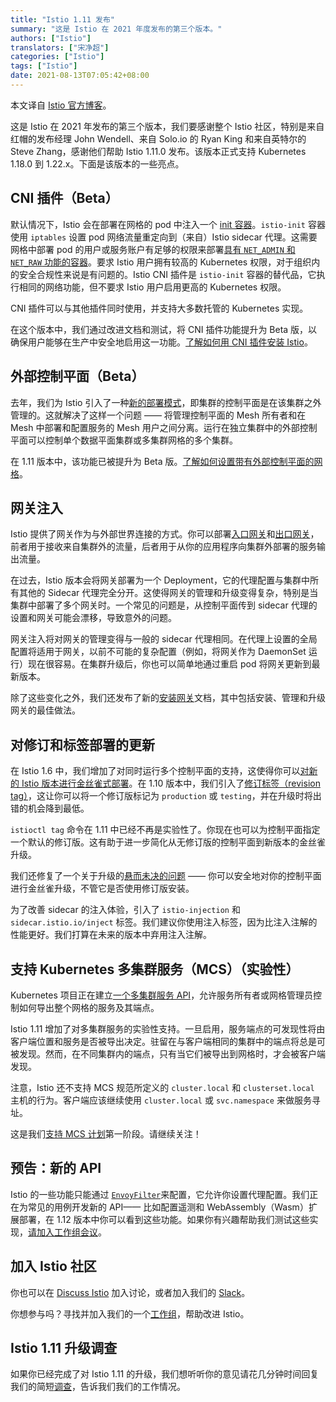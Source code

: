 ```yaml
---
title: "Istio 1.11 发布"
summary: "这是 Istio 在 2021 年度发布的第三个版本。"
authors: ["Istio"]
translators: ["宋净超"]
categories: ["Istio"]
tags: ["Istio"]
date: 2021-08-13T07:05:42+08:00
---
```


本文译自 [Istio 官方博客](https://istio.io/latest/news/releases/1.11.x/announcing-1.11/)。

这是 Istio 在 2021 年发布的第三个版本，我们要感谢整个 Istio 社区，特别是来自红帽的发布经理 John Wendell、来自 Solo.io 的 Ryan King 和来自英特尔的 Steve Zhang，感谢他们帮助 Istio 1.11.0 发布。该版本正式支持 Kubernetes 1.18.0 到 1.22.x。下面是该版本的一些亮点。

## CNI 插件（Beta）

默认情况下，Istio 会在部署在网格的 pod 中注入一个 [init 容器](https://kubernetes.io/docs/concepts/workloads/pods/init-containers/)。`istio-init` 容器使用 `iptables` 设置 pod 网络流量重定向到（来自）Istio sidecar 代理。这需要网格中部署 pod 的用户或服务账户有足够的权限来部署[具有 `NET_ADMIN` 和 `NET_RAW` 功能的容器](https://kubernetes.io/docs/tasks/configure-pod-container/security-context/#set-capabilities-for-a-container)。要求 Istio 用户拥有较高的 Kubernetes 权限，对于组织内的安全合规性来说是有问题的。Istio CNI 插件是 `istio-init` 容器的替代品，它执行相同的网络功能，但不要求 Istio 用户启用更高的 Kubernetes 权限。

CNI 插件可以与其他插件同时使用，并支持大多数托管的 Kubernetes 实现。

在这个版本中，我们通过改进文档和测试，将 CNI 插件功能提升为 Beta 版，以确保用户能够在生产中安全地启用这一功能。[了解如何用 CNI 插件安装 Istio](https://istio.io/latest/docs/setup/additional-setup/cni/)。

## 外部控制平面（Beta）

去年，我们为 Istio 引入了一种[新的部署模式](https://istio.io/latest/blog/2020/new-deployment-model/)，即集群的控制平面是在该集群之外管理的。这就解决了这样一个问题 —— 将管理控制平面的 Mesh 所有者和在 Mesh 中部署和配置服务的 Mesh 用户之间分离。运行在独立集群中的外部控制平面可以控制单个数据平面集群或多集群网格的多个集群。

在 1.11 版本中，该功能已被提升为 Beta 版。[了解如何设置带有外部控制平面的网格](https://istio.io/latest/docs/setup/install/external-controlplane/)。

## 网关注入

Istio 提供了网关作为与外部世界连接的方式。你可以部署[入口网关](https://istio.io/latest/docs/tasks/traffic-management/ingress/ingress-control/)和[出口网关](https://istio.io/latest/docs/tasks/traffic-management/egress/egress-gateway/)，前者用于接收来自集群外的流量，后者用于从你的应用程序向集群外部署的服务输出流量。

在过去，Istio 版本会将网关部署为一个 Deployment，它的代理配置与集群中所有其他的 Sidecar 代理完全分开。这使得网关的管理和升级变得复杂，特别是当集群中部署了多个网关时。一个常见的问题是，从控制平面传到 sidecar 代理的设置和网关可能会漂移，导致意外的问题。

网关注入将对网关的管理变得与一般的 sidecar 代理相同。在代理上设置的全局配置将适用于网关，以前不可能的复杂配置（例如，将网关作为 DaemonSet 运行）现在很容易。在集群升级后，你也可以简单地通过重启 pod 将网关更新到最新版本。

除了这些变化之外，我们还发布了新的[安装网关](https://istio.io/latest/docs/setup/additional-setup/gateway/)文档，其中包括安装、管理和升级网关的最佳做法。

## 对修订和标签部署的更新

在 Istio 1.6 中，我们增加了对同时运行多个控制平面的支持，这使得你可以[对新的 Istio 版本进行金丝雀式部署](https://istio.io/latest/blog/2020/multiple-control-planes/)。在 1.10 版本中，我们引入了[修订标签（revision tag）](https://istio.io/latest/blog/2021/revision-tags/)，这让你可以将一个修订版标记为 `production` 或 `testing`，并在升级时将出错的机会降到最低。

`istioctl tag` 命令在 1.11 中已经不再是实验性了。你现在也可以为控制平面指定一个默认的修订版。这有助于进一步简化从无修订版的控制平面到新版本的金丝雀升级。

我们还修复了一个关于升级的[悬而未决的问题](https://github.com/istio/istio/issues/28880) —— 你可以安全地对你的控制平面进行金丝雀升级，不管它是否使用修订版安装。

为了改善 sidecar 的注入体验，引入了 `istio-injection` 和 `sidecar.istio.io/inject` 标签。我们建议你使用注入标签，因为比注入注解的性能更好。我们打算在未来的版本中弃用注入注解。

## 支持 Kubernetes 多集群服务（MCS）（实验性）

Kubernetes 项目正在建立[一个多集群服务 API](https://github.com/kubernetes/enhancements/tree/master/keps/sig-multicluster/1645-multi-cluster-services-api)，允许服务所有者或网格管理员控制如何导出整个网格的服务及其端点。

Istio 1.11 增加了对多集群服务的实验性支持。一旦启用，服务端点的可发现性将由客户端位置和服务是否被导出决定。驻留在与客户端相同的集群中的端点将总是可被发现。然而，在不同集群内的端点，只有当它们被导出到网格时，才会被客户端发现。

注意，Istio 还不支持 MCS 规范所定义的 `cluster.local` 和 `clusterset.local` 主机的行为。客户端应该继续使用 `cluster.local` 或 `svc.namespace` 来做服务寻址。

这是我们[支持 MCS 计划](https://docs.google.com/document/d/1K8hvQ83UcJ9a7U8oqXIefwr6pFJn-VBEi40Ak-fwQtk/edit)第一阶段。请继续关注！

## 预告：新的 API

Istio 的一些功能只能通过 [`EnvoyFilter`](https://istio.io/latest/docs/reference/config/networking/envoy-filter/)来配置，它允许你设置代理配置。我们正在为常见的用例开发新的 API—— 比如配置遥测和 WebAssembly（Wasm）扩展部署，在 1.12 版本中你可以看到这些功能。如果你有兴趣帮助我们测试这些实现，[请加入工作组会议](https://github.com/istio/community/blob/master/WORKING-GROUPS.md)。

## 加入 Istio 社区

你也可以在 [Discuss Istio](https://discuss.istio.io/) 加入讨论，或者加入我们的 [Slack](https://slack.istio.io/)。

你想参与吗？寻找并加入我们的一个[工作组](https://github.com/istio/community/blob/master/WORKING-GROUPS.md)，帮助改进 Istio。

## Istio 1.11 升级调查

如果你已经完成了对 Istio 1.11 的升级，我们想听听你的意见请花几分钟时间回复我们的简短[调查](https://forms.gle/pquMQs4Qxujus6jB9)，告诉我们我们的工作情况。
